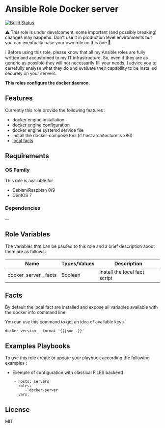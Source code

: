 Ansible Role Docker server
=========

[![Build Status](https://travis-ci.org/Turgon37/ansible-docker-server.svg?branch=master)](https://travis-ci.org/Turgon37/ansible-docker-server)

:warning: This role is under development, some important (and possibly breaking) changes may happend. Don't use it in production level environments but you can eventually base your own role on this one :hammer:

:grey_exclamation: Before using this role, please know that all my Ansible roles are fully written and accustomed to my IT infrastructure. So, even if they are as generic as possible they will not necessarily fill your needs, I advice you to carrefully analyse what they do and evaluate their capability to be installed securely on your servers.

**This roles configure the docker daemon.**

## Features

Currently this role provide the following features :

  * docker engine installation
  * docker engine configuration
  * docker engine systemd service file
  * install the docker-compose tool (if host architecture is x86)
  * [local facts](#facts)

## Requirements

### OS Family

This role is available for

  * Debian/Raspbian 8/9
  * CentOS 7

### Dependencies

--


## Role Variables

The variables that can be passed to this role and a brief description about them are as follows:

| Name                 | Types/Values   | Description                                                                                |
| ---------------------| ---------------|------------------------------------------------------------------------------------------- |
| docker_server__facts | Boolean        | Install the local fact script                                                              |


## Facts

By default the local fact are installed and expose all variables available with the docker info command line.

You can use this command to get an idea of available keys

```
docker version --format '{{json .}}'
```


## Examples Playbooks

To use this role create or update your playbook according the following examples :

  * Exemple of configuration with classical FILES backend

```
    - hosts: servers
      roles:
         - docker-server
      vars:
```


## License

MIT